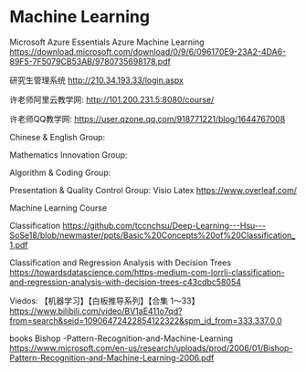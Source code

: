 # Machine Learning

Microsoft Azure Essentials Azure Machine Learning  https://download.microsoft.com/download/0/9/6/096170E9-23A2-4DA6-89F5-7F5079CB53AB/9780735698178.pdf

研究生管理系统
http://210.34.193.33/login.aspx

许老师阿里云教学网:  http://101.200.231.5:8080/course/

许老师QQ教学网:
https://user.qzone.qq.com/918771221/blog/1644767008


Chinese & English Group: 

Mathematics Innovation Group: 

Algorithm & Coding Group: 

Presentation & Quality Control Group: Visio Latex  https://www.overleaf.com/


Machine Learning Course

Classification https://github.com/tccnchsu/Deep-Learning---Hsu---SoSe18/blob/newmaster/ppts/Basic%20Concepts%20of%20Classification_1.pdf

Classification and Regression Analysis with Decision Trees
https://towardsdatascience.com/https-medium-com-lorrli-classification-and-regression-analysis-with-decision-trees-c43cdbc58054






Viedos:
【机器学习】【白板推导系列】【合集 1～33】
https://www.bilibili.com/video/BV1aE411o7qd?from=search&seid=10906472422854122322&spm_id_from=333.337.0.0

books
Bishop  -Pattern-Recognition-and-Machine-Learning
https://www.microsoft.com/en-us/research/uploads/prod/2006/01/Bishop-Pattern-Recognition-and-Machine-Learning-2006.pdf
